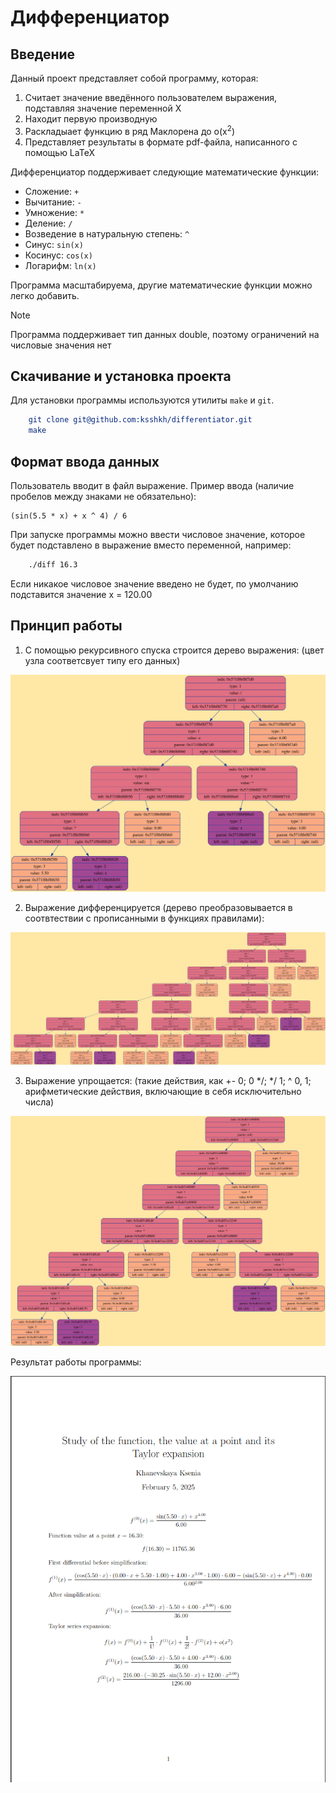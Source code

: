 # Дифференциатор

## Введение

Данный проект представляет собой программу, которая:
1. Считает значение введённого пользователем выражения, подставляя значение переменной X
2. Находит первую производную
3. Раскладыает функцию в ряд Маклорена до o(x<sup>2</sup>)
4. Представляет результаты в формате pdf-файла, написанного с помощью LaTeX

Дифференциатор поддерживает следующие математические функции:
* Сложение: `+`
* Вычитание: `-`
* Умножение: `*`
* Деление: `/`
* Возведение в натуральную степень: `^`
* Синус: `sin(x)`
* Косинус: `cos(x)`
* Логарифм: `ln(x)`

Программа масштабируема, другие математические функции можно легко добавить.

> [!NOTE]
>
> Программа поддерживает тип данных double, поэтому ограничений на числовые значения нет

## Скачивание и установка проекта

Для установки программы используются утилиты `make` и `git`.

```CMake
    git clone git@github.com:ksshkh/differentiator.git
    make
```

## Формат ввода данных

Пользователь вводит в файл выражение. Пример ввода (наличие пробелов между знаками не обязательно):

```
(sin(5.5 * x) + x ^ 4) / 6
```

При запуске программы можно ввести числовое значение, которое будет подставлено в выражение вместо переменной, например:

```Bash
    ./diff 16.3
```
Если никакое числовое значение введено не будет, по умолчанию подставится значение x = 120.00

## Принцип работы

1. С помощью рекурсивного спуска строится дерево выражения:
(цвет узла соответсвует типу его данных)

![overflow](./png_for_readme/first_tree.svg)

2. Выражение дифференцируется (дерево преобразовывается в соотвтествии с прописанными в функциях правилами):

![overflow](./png_for_readme/second_tree.svg)

3. Выражение упрощается:
(такие действия, как +- 0; 0 */; */ 1; ^ 0, 1; арифметические действия, включающие в себя исключительно числа)

![overflow](./png_for_readme/third_tree.svg)

Результат работы программы:

![overflow](./png_for_readme/result.png)